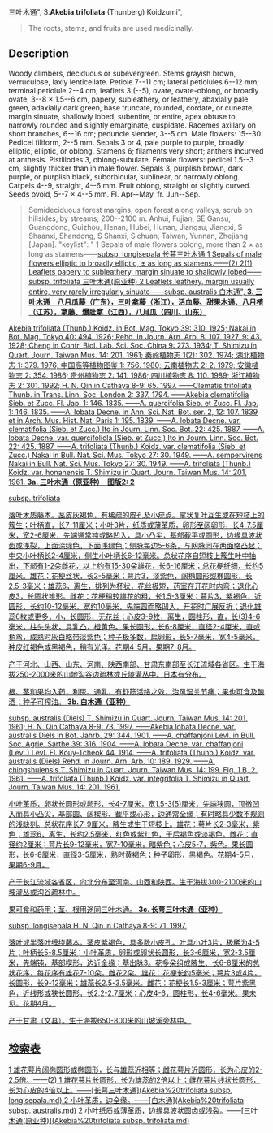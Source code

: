 三叶木通",
3.**Akebia trifoliata** (Thunberg) Koidzumi",

> The roots, stems, and fruits are used medicinally.

## Description
Woody climbers, deciduous or subevergreen. Stems grayish brown, verruculose, laxly lenticellate. Petiole 7--11 cm; lateral petiolules 6--12 mm; terminal petiolule 2--4 cm; leaflets 3 (--5), ovate, ovate-oblong, or broadly ovate, 3--8 × 1.5--6 cm, papery, subleathery, or leathery, abaxially pale green, adaxially dark green, base truncate, rounded, cordate, or cuneate, margin sinuate, shallowly lobed, subentire, or entire, apex obtuse to narrowly rounded and slightly emarginate, cuspidate. Racemes axillary on short branches, 6--16 cm; peduncle slender, 3--5 cm. Male flowers: 15--30. Pedicel filiform, 2--5 mm. Sepals 3 or 4, pale purple to purple, broadly elliptic, elliptic, or oblong. Stamens 6; filaments very short; anthers incurved at anthesis. Pistillodes 3, oblong-subulate. Female flowers: pedicel 1.5--3 cm, slightly thicker than in male flower. Sepals 3, purplish brown, dark purple, or purplish black, suborbicular, sublinear, or narrowly oblong. Carpels 4--9, straight, 4--6 mm. Fruit oblong, straight or slightly curved. Seeds ovoid, 5--7 × 4--5 mm. Fl. Apr--May, fr. Jun--Sep.

> Semideciduous forest margins, open forest along valleys, scrub on hillsides, by streams; 200--2100 m. Anhui, Fujian, SE Gansu, Guangdong, Guizhou, Henan, Hubei, Hunan, Jiangsu, Jiangxi, S Shaanxi, Shandong, S Shanxi, Sichuan, Taiwan, Yunnan, Zhejiang [Japan].
  "keylist": "
1 Sepals of male flowers oblong, more than 2 × as long as stamens——<a href='/info/Akebia trifoliata subsp. longisepala?t=foc'>subsp. longisepala 长萼三叶木通
1 Sepals of male flowers elliptic to broadly elliptic, ± as long as stamens.——(2)
2(1) Leaflets papery to subleathery, margin sinuate to shallowly lobed——<a href='/info/Akebia trifoliata subsp. trifoliata?t=foc'>subsp. trifoliata 三叶木通(原亚种)
2 Leaflets leathery, margin usually entire, very rarely irregularly sinuate——<a href='/info/Akebia trifoliata subsp. australis?t=foc'>subsp. australis 白木通",
**3. 三叶木通　八月瓜藤（广东），三叶拿藤（浙江），活血藤、甜果木通、八月楂（江苏），拿藤、爆肚拿（江西），八月瓜（四川、山东）**

Akebia trifoliata (Thunb.) Koidz. in Bot. Mag. Tokyo 39: 310. 1925; Nakai in Bot. Mag. Tokyo 40: 494. 1926; Rehd. in Journ. Arn. Arb. 8: 107. 1927, 9: 43. 1928; Cheng in Contr. Biol. Lab. Sci. Soc. China 9: 273. 1934; T. Shimizu in Quart. Journ. Taiwan Mus. 14: 201. 1961; 秦岭植物志 1(2): 302. 1974; 湖北植物志 1: 379. 1976; 中国高等植物图鉴 1: 756. 1980; 云南植物志 2: 2. 1979; 安徽植物志 2: 354. 1986; 贵州植物志 2: 141. 1986; 四川植物志 8: 110. 1989; 浙江植物志 2: 301. 1992; H. N. Qin in Cathaya 8-9: 65. 1997. ——Clematis trifoliata Thunb. in Trans. Linn. Soc. London 2: 337. 1794. ——Akebia clematifolia Sieb. et Zucc. Fl. Jap. 1: 146. 1835. ——A. quercifolia Sieb. et Zucc. Fl. Jap. 1: 146. 1835. ——A. lobata Decne. in Ann. Sci. Nat. Bot. ser. 2, 12: 107. 1839 et in Arch. Mus. Hist. Nat. Paris 1: 195. 1839. ——A. lobata Decne. var. clematifolia (Sieb. et Zucc.) Ito in Journ. Linn. Soc. Bot. 22: 425. 1887. ——A. lobata Decne. var. quercifoliola (Sieb. et Zucc.) Ito in Journ. Linn. Soc. Bot. 22: 425. 1887. ——A. trifoliata (Thunb.) Koidz. var. clematifolia (Sieb. et Zucc.) Nakai in Bull. Nat. Sci. Mus. Tokyo 27: 30. 1949. ——A. sempervirens Nakai in Bull. Nat. Sci. Mus. Tokyo 27: 30. 1949. ——A. trifoliata (Thunb.) Koidz. var. honanensis T. Shimizu in Quart. Journ. Taiwan Mus. 14: 201. 1961.
**3a. 三叶木通（原亚种）　图版2: 2**

subsp. trifoliata

落叶木质藤本。茎皮灰褐色，有稀疏的皮孔及小疣点。掌状复叶互生或在短枝上的簇生；叶柄直，长7-11厘米；小叶3片，纸质或薄革质，卵形至阔卵形，长4-7.5厘米，宽2-6厘米，先端通常钝或略凹入，具小凸尖，基部截平或圆形，边缘具波状齿或浅裂，上面深绿色，下面浅绿色；侧脉每边5-6条，与网脉同在两面略凸起；中央小叶柄长2-4厘米，侧生小叶柄长6-12毫米。总状花序自短枝上簇生叶中抽出，下部有1-2朵雌花，以上约有15-30朵雄花，长6-16厘米；总花梗纤细，长约5厘米。雄花：花梗丝状，长2-5毫米；萼片3，淡紫色，阔椭圆形或椭圆形，长2.5-3毫米；雄蕊6，离生，排列为杯状，花丝极短，药室在开花时内弯；退化心皮3，长圆状锥形。雌花：花梗稍较雄花的粗，长1.5-3厘米；萼片3，紫褐色，近圆形，长约10-12毫米，宽约10毫米，先端圆而略凹入，开花时广展反折；退化雄蕊6枚或更多，小，长圆形，无花丝；心皮3-9枚，离生，圆柱形，直，长(3)4-6毫米，柱头头状，具乳凸，橙黄色。果长圆形，长6-8厘米，直径2-4厘米，直或稍弯，成熟时灰白略带淡紫色；种子极多数，扁卵形，长5-7毫米，宽4-5毫米，种皮红褐色或黑褐色，稍有光泽。花期4-5月，果期7-8月。

产于河北、山西、山东、河南、陕西南部、甘肃东南部至长江流域各省区。生于海拔250-2000米的山地沟谷边疏林或丘陵灌丛中。日本有分布。

根、茎和果均入药，利尿、通乳，有舒筋活络之效，治风湿关节痛；果也可食及酿酒；种子可榨油。
**3b. 白木通（亚种）**

subsp. australis (Diels) T. Shimizu in Quart. Journ. Taiwan Mus. 14: 201. 1961; H. N. Qin Cathaya 8-9: 73. 1997. ——Akebia lobata Decne. var. australis Diels in Bot. Jahrb. 29: 344. 1901. ——A. chaffanjoni Levl. in Bull. Soc. Agrie. Sarthe 39: 316. 1904. ——A. lobata Decne. var. chaffanjoni (Levl.) Levl. Fl. Kouy-Tcheok 44. 1914. ——A. trifoliata (Thunb.) Koidz. var. australis (Diels) Rehd. in Journ. Arn. Arb. 10: 189. 1929. ——A. chingshuiensis T. Shimizu in Quart. Journ. Taiwan Mus. 14: 199. Fig. 1 B, 2. 1961. ——A. trifoliata (Thunb.) Koidz. var. integrifolia T. Shimizu in Quart. Journ. Taiwan Mus. 14: 201. 1961.

小叶革质，卵状长圆形或卵形，长4-7厘米，宽1.5-3(5)厘米，先端狭圆，顶微凹入而具小凸尖，基部圆、阔楔形、截平或心形，边通常全缘；有时略具少数不规则的浅缺刻。总状花序长7-9厘米，腋生或生于短枝上。雄花：萼片长2-3毫米，紫色；雄蕊6，离生，长约2.5毫米，红色或紫红色，干后褐色或淡褐色。雌花：直径约2厘米；萼片长9-12毫米，宽7-10毫米，暗紫色；心皮5-7，紫色。果长圆形，长6-8厘米，直径3-5厘米，熟时黄褐色；种子卵形，黑褐色。花期4-5月，果期6-9月。

产于长江流域各省区，向北分布至河南、山西和陕西。生于海拔300-2100米的山坡灌丛或沟谷疏林中。

果可食和药用；茎、根用途同三叶木通。
**3c. 长萼三叶木通（亚种）**

subsp. longisepala H. N. Qin in Cathaya 8-9: 71. 1997.

落叶或半落叶缠绕藤本。茎皮紫褐色，具多数小皮孔。叶具小叶3片，极稀为4-5片；叶柄长5-8.5厘米；小叶革质，卵形或卵状长圆形，长3-6厘米，宽2-3.5厘米，先端钝，基部楔形，边近全缘；基出脉3。花多朵组成腋生、长6-8厘米的总状花序，每花序有雄花7-10朵，雌花2朵。雄花：花梗长约5毫米；萼片3或4片，长圆形，长9-12毫米；雄蕊长2.5-3.5毫米。雌花：花梗长1.5-3厘米；萼片紫黑色，近线形或狭长圆形，长2.2-2.7厘米；心皮4-6，圆柱形，长4-6毫米。果未见。花期4月。

产于甘肃（文县）。生于海拔650-800米的山坡溪旁林中。

## 检索表

1 雄花萼片阔椭圆形或椭圆形，长与雄蕊近相等；雌花萼片近圆形，长为心皮的2-2.5倍。——(2)
1 雄花萼片长圆形，长为雄蕊的2倍以上；雌花萼片线状长圆形，长为心皮的4倍以上。——[长萼三叶木通](Akebia%20trifoliata subsp. longisepala.md)
2 小叶革质，边全缘。——[白木通](Akebia%20trifoliata subsp. australis.md)
2 小叶纸质或薄革质，边缘具波状圆齿或浅裂。——[三叶木通(原亚种)](Akebia%20trifoliata subsp. trifoliata.md)
